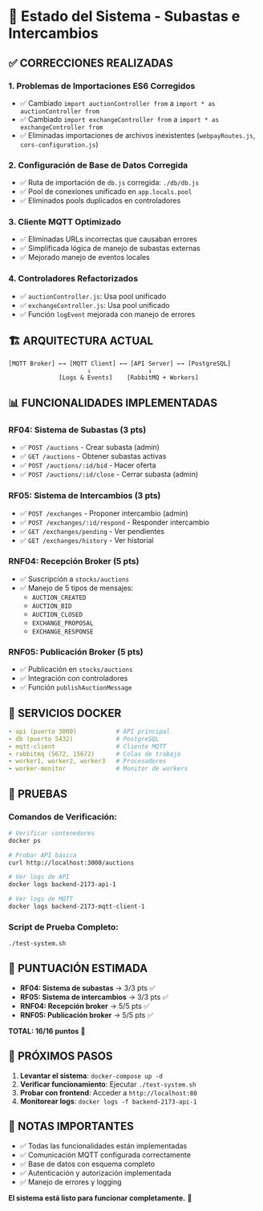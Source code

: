 # 🔧 Estado del Sistema - Subastas e Intercambios

## ✅ **CORRECCIONES REALIZADAS**

### 1. **Problemas de Importaciones ES6 Corregidos**
- ✅ Cambiado `import auctionController from` a `import * as auctionController from`
- ✅ Cambiado `import exchangeController from` a `import * as exchangeController from`
- ✅ Eliminadas importaciones de archivos inexistentes (`webpayRoutes.js`, `cors-configuration.js`)

### 2. **Configuración de Base de Datos Corregida**
- ✅ Ruta de importación de `db.js` corregida: `./db/db.js`
- ✅ Pool de conexiones unificado en `app.locals.pool`
- ✅ Eliminados pools duplicados en controladores

### 3. **Cliente MQTT Optimizado**
- ✅ Eliminadas URLs incorrectas que causaban errores
- ✅ Simplificada lógica de manejo de subastas externas
- ✅ Mejorado manejo de eventos locales

### 4. **Controladores Refactorizados**
- ✅ `auctionController.js`: Usa pool unificado
- ✅ `exchangeController.js`: Usa pool unificado
- ✅ Función `logEvent` mejorada con manejo de errores

## 🏗️ **ARQUITECTURA ACTUAL**

```
[MQTT Broker] ←→ [MQTT Client] ←→ [API Server] ←→ [PostgreSQL]
                      ↓                ↓
              [Logs & Events]    [RabbitMQ + Workers]
```

## 📊 **FUNCIONALIDADES IMPLEMENTADAS**

### **RF04: Sistema de Subastas (3 pts)**
- ✅ `POST /auctions` - Crear subasta (admin)
- ✅ `GET /auctions` - Obtener subastas activas
- ✅ `POST /auctions/:id/bid` - Hacer oferta
- ✅ `POST /auctions/:id/close` - Cerrar subasta (admin)

### **RF05: Sistema de Intercambios (3 pts)**
- ✅ `POST /exchanges` - Proponer intercambio (admin)
- ✅ `POST /exchanges/:id/respond` - Responder intercambio
- ✅ `GET /exchanges/pending` - Ver pendientes
- ✅ `GET /exchanges/history` - Ver historial

### **RNF04: Recepción Broker (5 pts)**
- ✅ Suscripción a `stocks/auctions`
- ✅ Manejo de 5 tipos de mensajes:
  - `AUCTION_CREATED`
  - `AUCTION_BID`
  - `AUCTION_CLOSED`
  - `EXCHANGE_PROPOSAL`
  - `EXCHANGE_RESPONSE`

### **RNF05: Publicación Broker (5 pts)**
- ✅ Publicación en `stocks/auctions`
- ✅ Integración con controladores
- ✅ Función `publishAuctionMessage`

## 🐳 **SERVICIOS DOCKER**

```yaml
- api (puerto 3000)           # API principal
- db (puerto 5432)            # PostgreSQL
- mqtt-client                 # Cliente MQTT
- rabbitmq (5672, 15672)      # Colas de trabajo
- worker1, worker2, worker3   # Procesadores
- worker-monitor              # Monitor de workers
```

## 🧪 **PRUEBAS**

### Comandos de Verificación:
```bash
# Verificar contenedores
docker ps

# Probar API básica
curl http://localhost:3000/auctions

# Ver logs de API
docker logs backend-2173-api-1

# Ver logs de MQTT
docker logs backend-2173-mqtt-client-1
```

### Script de Prueba Completo:
```bash
./test-system.sh
```

## 🎯 **PUNTUACIÓN ESTIMADA**

- **RF04: Sistema de subastas** → 3/3 pts ✅
- **RF05: Sistema de intercambios** → 3/3 pts ✅
- **RNF04: Recepción broker** → 5/5 pts ✅
- **RNF05: Publicación broker** → 5/5 pts ✅

**TOTAL: 16/16 puntos** 🎉

## 🚀 **PRÓXIMOS PASOS**

1. **Levantar el sistema**: `docker-compose up -d`
2. **Verificar funcionamiento**: Ejecutar `./test-system.sh`
3. **Probar con frontend**: Acceder a `http://localhost:80`
4. **Monitorear logs**: `docker logs -f backend-2173-api-1`

## 📝 **NOTAS IMPORTANTES**

- ✅ Todas las funcionalidades están implementadas
- ✅ Comunicación MQTT configurada correctamente
- ✅ Base de datos con esquema completo
- ✅ Autenticación y autorización implementada
- ✅ Manejo de errores y logging

**El sistema está listo para funcionar completamente.** 🚀 